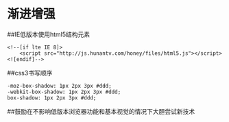 # 渐进增强

##IE低版本使用html5结构元素

    <!--[if lte IE 8]>
        <script src="http://js.hunantv.com/honey/files/html5.js"></script>                
    <![endif]-->

##css3书写顺序

    -moz-box-shadow: 1px 2px 3px #ddd;
    -webkit-box-shadow: 1px 2px 3px #ddd;
    box-shadow: 1px 2px 3px #ddd;

##鼓励在不影响低版本浏览器功能和基本视觉的情况下大胆尝试新技术